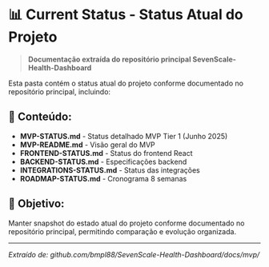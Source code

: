 # 📊 Current Status - Status Atual do Projeto

> **Documentação extraída do repositório principal SevenScale-Health-Dashboard**

Esta pasta contém o status atual do projeto conforme documentado no repositório principal, incluindo:

## 📁 Conteúdo:

- **MVP-STATUS.md** - Status detalhado MVP Tier 1 (Junho 2025)
- **MVP-README.md** - Visão geral do MVP
- **FRONTEND-STATUS.md** - Status do frontend React
- **BACKEND-STATUS.md** - Especificações backend
- **INTEGRATIONS-STATUS.md** - Status das integrações
- **ROADMAP-STATUS.md** - Cronograma 8 semanas

## 🎯 Objetivo:

Manter snapshot do estado atual do projeto conforme documentado no repositório principal, permitindo comparação e evolução organizada.

---

*Extraído de: github.com/bmpl88/SevenScale-Health-Dashboard/docs/mvp/*